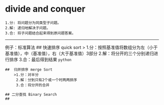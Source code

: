 # divide and conquer
	1.分: 将问题分为同类型子问题。
	2.解: 递归地解决子问题。
	3.合: 将子问题结合起来得到原问题答案。

-----------------------------------------
例子：标准算法
	## 快速排序 quick sort
		> 1.分：按照基准值将数组分为左（小于基准值），中（基准值），右（大于基准值）3部分
		  2.解：将分开的三个分别递归进行排序
		  3.合：最后得到结果
		  ```python
		  ```

    ##  归并排序 merge Sort
	    >1.分：对半分   
    	 2.解：分到只有2个或一个时两两排序
    	 3.合：将分开的合并

    ## 二分查找 Binary Search
    ## 

